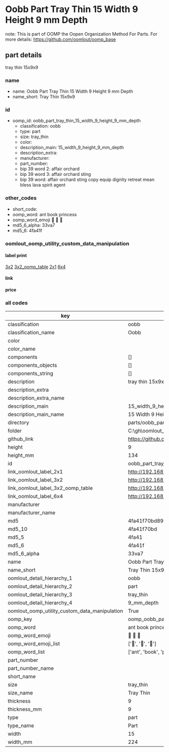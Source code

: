 # Oobb Part Tray Thin 15 Width 9 Height 9 mm Depth  

note: This is part of OOMP the Oopen Organization Method For Parts. For more details: https://github.com/oomlout/oomp_base

##  part details
  



tray thin 15x9x9



### name
* name: Oobb Part Tray Thin 15 Width 9 Height 9 mm Depth
* name_short: Tray Thin 15x9x9 
### id
* oomp_id: oobb_part_tray_thin_15_width_9_height_9_mm_depth
  * classification: oobb
  * type: part
  * size: tray_thin
  * color: 
  * description_main: 15_width_9_height_9_mm_depth
  * description_extra: 
  * manufacturer: 
  * part_number: 
  * bip 39 word 2: affair orchard
  * bip 39 word 3: affair orchard sting
  * bip 39 word: affair orchard sting copy equip dignity retreat mean bless lava spirit agent

### other_codes
* short_code: 
* oomp_word: ant book princess
* oomp_word_emoji :ant: :book: :princess:
* md5_6_alpha: 33va7
* md5_6: 4fa41f






### oomlout_oomp_utility_custom_data_manipulation
#### label print
[3x2](http://192.168.1.245:1112/?label=oomp%2033va7)
[3x2_oomp_table](http://192.168.1.108:1112/?label=oomp%2033va7)
[2x1](http://192.168.1.242:1112/?label=oomp%2033va7)
[6x4](http://192.168.1.55:1112/?label=oomp%2033va7)    

#### link

                              

#### price







### all codes 
| key | value |  
| --- | --- |  
| classification | oobb |  
| classification_name | Oobb |  
| color |  |  
| color_name |  |  
| components | [] |  
| components_objects | [] |  
| components_string | [] |  
| description | tray thin 15x9x9 |  
| description_extra |  |  
| description_extra_name |  |  
| description_main | 15_width_9_height_9_mm_depth |  
| description_main_name | 15 Width 9 Height 9 mm Depth |  
| directory | parts/oobb_part_tray_thin_15_width_9_height_9_mm_depth |  
| folder | C:\gh\oomlout_oobb_version_4_generated_parts\parts\oobb_part_tray_thin_15_width_9_height_9_mm_depth |  
| github_link | https://github.com/oomlout/oomlout_oomp_part_src/tree/main/parts/oobb_part_tray_thin_15_width_9_height_9_mm_depth |  
| height | 9 |  
| height_mm | 134 |  
| id | oobb_part_tray_thin_15_width_9_height_9_mm_depth |  
| link_oomlout_label_2x1 | http://192.168.1.242:1112/?label=oomp%2033va7 |  
| link_oomlout_label_3x2 | http://192.168.1.245:1112/?label=oomp%2033va7 |  
| link_oomlout_label_3x2_oomp_table | http://192.168.1.108:1112/?label=oomp%2033va7 |  
| link_oomlout_label_6x4 | http://192.168.1.55:1112/?label=oomp%2033va7 |  
| manufacturer |  |  
| manufacturer_name |  |  
| md5 | 4fa41f70bd89d700f8261301abe70022 |  
| md5_10 | 4fa41f70bd |  
| md5_5 | 4fa41 |  
| md5_6 | 4fa41f |  
| md5_6_alpha | 33va7 |  
| name | Oobb Part Tray Thin 15 Width 9 Height 9 mm Depth |  
| name_short | Tray Thin 15x9x9  |  
| oomlout_detail_hierarchy_1 | oobb |  
| oomlout_detail_hierarchy_2 | part |  
| oomlout_detail_hierarchy_3 | tray_thin |  
| oomlout_detail_hierarchy_4 | 9_mm_depth |  
| oomlout_oomp_utility_custom_data_manipulation | True |  
| oomp_key | oomp_oobb_part_tray_thin_15_width_9_height_9_mm_depth |  
| oomp_word | ant book princess |  
| oomp_word_emoji | :ant: :book: :princess: |  
| oomp_word_emoji_list | [':ant:', ':book:', ':princess:'] |  
| oomp_word_list | ['ant', 'book', 'princess'] |  
| part_number |  |  
| part_number_name |  |  
| short_name |  |  
| size | tray_thin |  
| size_name | Tray Thin |  
| thickness | 9 |  
| thickness_mm | 9 |  
| type | part |  
| type_name | Part |  
| width | 15 |  
| width_mm | 224 |  
